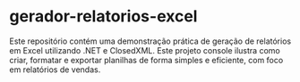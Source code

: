 # gerador-relatorios-excel
Este repositório contém uma demonstração prática de geração de relatórios em Excel utilizando .NET e ClosedXML. Este projeto console ilustra como criar, formatar e exportar planilhas de forma simples e eficiente, com foco em relatórios de vendas.

